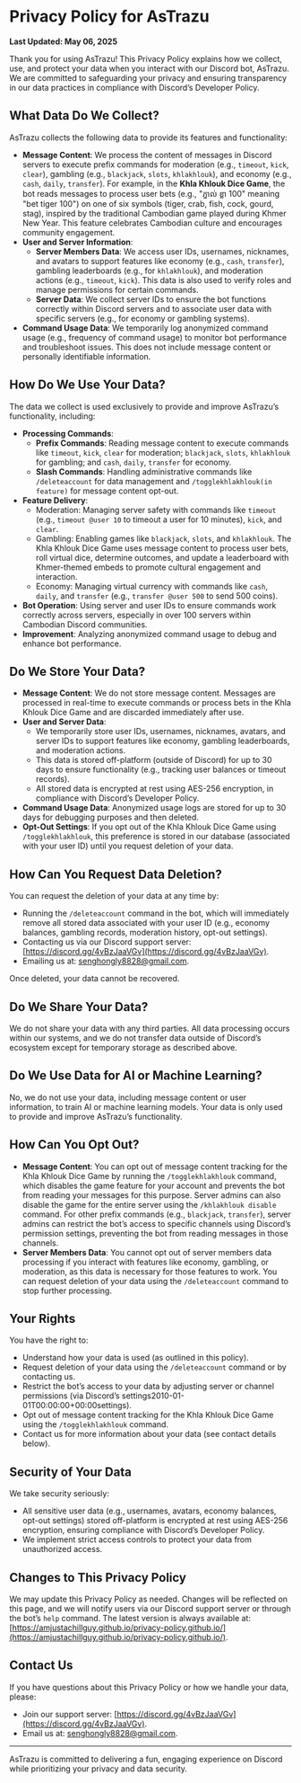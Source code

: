 # Privacy Policy for AsTrazu

**Last Updated: May 06, 2025**

Thank you for using AsTrazu! This Privacy Policy explains how we collect, use, and protect your data when you interact with our Discord bot, AsTrazu. We are committed to safeguarding your privacy and ensuring transparency in our data practices in compliance with Discord’s Developer Policy.

## What Data Do We Collect?

AsTrazu collects the following data to provide its features and functionality:

- **Message Content**: We process the content of messages in Discord servers to execute prefix commands for moderation (e.g., `timeout`, `kick`, `clear`), gambling (e.g., `blackjack`, `slots`, `khlakhlouk`), and economy (e.g., `cash`, `daily`, `transfer`). For example, in the **Khla Khlouk Dice Game**, the bot reads messages to process user bets (e.g., "ភ្នាល់ ខ្លា 100" meaning "bet tiger 100") on one of six symbols (tiger, crab, fish, cock, gourd, stag), inspired by the traditional Cambodian game played during Khmer New Year. This feature celebrates Cambodian culture and encourages community engagement.
- **User and Server Information**:
  - **Server Members Data**: We access user IDs, usernames, nicknames, and avatars to support features like economy (e.g., `cash`, `transfer`), gambling leaderboards (e.g., for `khlakhlouk`), and moderation actions (e.g., `timeout`, `kick`). This data is also used to verify roles and manage permissions for certain commands.
  - **Server Data**: We collect server IDs to ensure the bot functions correctly within Discord servers and to associate user data with specific servers (e.g., for economy or gambling systems).
- **Command Usage Data**: We temporarily log anonymized command usage (e.g., frequency of command usage) to monitor bot performance and troubleshoot issues. This does not include message content or personally identifiable information.

## How Do We Use Your Data?

The data we collect is used exclusively to provide and improve AsTrazu’s functionality, including:

- **Processing Commands**:
  - **Prefix Commands**: Reading message content to execute commands like `timeout`, `kick`, `clear` for moderation; `blackjack`, `slots`, `khlakhlouk` for gambling; and `cash`, `daily`, `transfer` for economy.
  - **Slash Commands**: Handling administrative commands like `/deleteaccount` for data management and `/togglekhlakhlouk(in feature)` for message content opt-out.
- **Feature Delivery**:
  - Moderation: Managing server safety with commands like `timeout` (e.g., `timeout @user 10` to timeout a user for 10 minutes), `kick`, and `clear`.
  - Gambling: Enabling games like `blackjack`, `slots`, and `khlakhlouk`. The Khla Khlouk Dice Game uses message content to process user bets, roll virtual dice, determine outcomes, and update a leaderboard with Khmer-themed embeds to promote cultural engagement and interaction.
  - Economy: Managing virtual currency with commands like `cash`, `daily`, and `transfer` (e.g., `transfer @user 500` to send 500 coins).
- **Bot Operation**: Using server and user IDs to ensure commands work correctly across servers, especially in over 100 servers within Cambodian Discord communities.
- **Improvement**: Analyzing anonymized command usage to debug and enhance bot performance.

## Do We Store Your Data?

- **Message Content**: We do not store message content. Messages are processed in real-time to execute commands or process bets in the Khla Khlouk Dice Game and are discarded immediately after use.
- **User and Server Data**:
  - We temporarily store user IDs, usernames, nicknames, avatars, and server IDs to support features like economy, gambling leaderboards, and moderation actions.
  - This data is stored off-platform (outside of Discord) for up to 30 days to ensure functionality (e.g., tracking user balances or timeout records).
  - All stored data is encrypted at rest using AES-256 encryption, in compliance with Discord’s Developer Policy.
- **Command Usage Data**: Anonymized usage logs are stored for up to 30 days for debugging purposes and then deleted.
- **Opt-Out Settings**: If you opt out of the Khla Khlouk Dice Game using `/togglekhlakhlouk`, this preference is stored in our database (associated with your user ID) until you request deletion of your data.

## How Can You Request Data Deletion?

You can request the deletion of your data at any time by:

- Running the `/deleteaccount` command in the bot, which will immediately remove all stored data associated with your user ID (e.g., economy balances, gambling records, moderation history, opt-out settings).
- Contacting us via our Discord support server: [https://discord.gg/4vBzJaaVGv](https://discord.gg/4vBzJaaVGv).
- Emailing us at: [senghongly8828@gmail.com](mailto:senghongly8828@gmail.com).

Once deleted, your data cannot be recovered.

## Do We Share Your Data?

We do not share your data with any third parties. All data processing occurs within our systems, and we do not transfer data outside of Discord’s ecosystem except for temporary storage as described above.

## Do We Use Data for AI or Machine Learning?

No, we do not use your data, including message content or user information, to train AI or machine learning models. Your data is only used to provide and improve AsTrazu’s functionality.

## How Can You Opt Out?

- **Message Content**: You can opt out of message content tracking for the Khla Khlouk Dice Game by running the `/togglekhlakhlouk` command, which disables the game feature for your account and prevents the bot from reading your messages for this purpose. Server admins can also disable the game for the entire server using the `/khlakhlouk disable` command. For other prefix commands (e.g., `blackjack`, `transfer`), server admins can restrict the bot’s access to specific channels using Discord’s permission settings, preventing the bot from reading messages in those channels.
- **Server Members Data**: You cannot opt out of server members data processing if you interact with features like economy, gambling, or moderation, as this data is necessary for those features to work. You can request deletion of your data using the `/deleteaccount` command to stop further processing.

## Your Rights

You have the right to:

- Understand how your data is used (as outlined in this policy).
- Request deletion of your data using the `/deleteaccount` command or by contacting us.
- Restrict the bot’s access to your data by adjusting server or channel permissions (via Discord’s settings2010-01-01T00:00:00+00:00settings).
- Opt out of message content tracking for the Khla Khlouk Dice Game using the `/togglekhlakhlouk` command.
- Contact us for more information about your data (see contact details below).

## Security of Your Data

We take security seriously:

- All sensitive user data (e.g., usernames, avatars, economy balances, opt-out settings) stored off-platform is encrypted at rest using AES-256 encryption, ensuring compliance with Discord’s Developer Policy.
- We implement strict access controls to protect your data from unauthorized access.

## Changes to This Privacy Policy

We may update this Privacy Policy as needed. Changes will be reflected on this page, and we will notify users via our Discord support server or through the bot’s `help` command. The latest version is always available at: [https://amjustachillguy.github.io/privacy-policy.github.io/](https://amjustachillguy.github.io/privacy-policy.github.io/).

## Contact Us

If you have questions about this Privacy Policy or how we handle your data, please:

- Join our support server: [https://discord.gg/4vBzJaaVGv](https://discord.gg/4vBzJaaVGv).
- Email us at: [senghongly8828@gmail.com](mailto:senghongly8828@gmail.com).

---

AsTrazu is committed to delivering a fun, engaging experience on Discord while prioritizing your privacy and data security.
